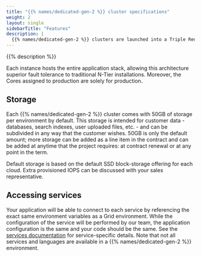 ```yaml
---
title: "{{% names/dedicated-gen-2 %}} cluster specifications"
weight: 2
layout: single
sidebarTitle: "Features"
description: |
  {{% names/dedicated-gen-2 %}} clusters are launched into a Triple Redundant configuration consisting of 3 virtual machines (VMs). This is an N+1 configuration that is sized to withstand the total loss of any one of the 3 members of the cluster without incurring any downtime.
---
```


{{% description %}}

Each instance hosts the entire application stack, allowing this architecture superior fault tolerance to traditional N-Tier installations. Moreover, the Cores assigned to production are solely for production.

## Storage

Each {{% names/dedicated-gen-2 %}} cluster comes with 50GB of storage per environment by default.  This storage is intended for customer data - databases, search indexes, user uploaded files, etc. - and can be subdivided in any way that the customer wishes.  50GB is only the default amount; more storage can be added as a line item in the contract and can be added at anytime that the project requires: at contract renewal or at any point in the term.

Default storage is based on the default SSD block-storage offering for each cloud. Extra provisioned IOPS can be discussed with your sales representative.

## Accessing services

Your application will be able to connect to each service by referencing the exact same environment variables as a Grid environment.  While the configuration of the service will be performed by our team, the application configuration is the same and your code should be the same.  See the [services documentation](../../add-services/_index.md) for service-specific details.  Note that not all services and languages are available in a {{% names/dedicated-gen-2 %}} environment.
